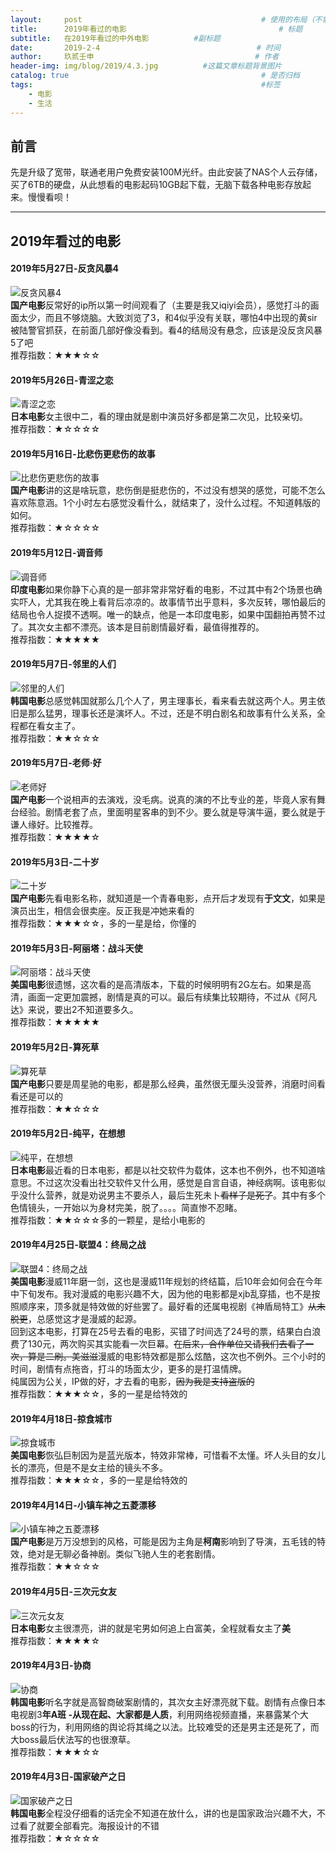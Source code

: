 ```yaml
---
layout:     post   				                        # 使用的布局（不需要改）
title:      2019年看过的电影 			            	        # 标题 
subtitle:   在2019年看过的中外电影          #副标题
date:       2019-2-4            				       # 时间
author:     玖贰壬申					            	# 作者
header-img: img/blog/2019/4.3.jpg 	       #这篇文章标题背景图片
catalog: true 					                     	# 是否归档
tags:							                     	#标签
    - 电影
    - 生活
---
```

## 前言

先是升级了宽带，联通老用户免费安装100M光纤。由此安装了NAS个人云存储，买了6TB的硬盘，从此想看的电影起码10GB起下载，无脑下载各种电影存放起来。慢慢看呗！

---


## 2019年看过的电影

####  2019年5月27日-反贪风暴4
![反贪风暴4](https://blog-1257973271.cos.ap-shanghai.myqcloud.com/%E5%8F%8D%E8%B4%AA%E9%A3%8E%E6%9A%B44.jpg)<br>
**国产电影**反常好的ip所以第一时间观看了（主要是我又iqiyi会员），感觉打斗的画面太少，而且不够烧脑。大致浏览了3，和4似乎没有关联，哪怕4中出现的黄sir被陆警官抓获，在前面几部好像没看到。看4的结局没有悬念，应该是没反贪风暴5了吧<br>
推荐指数：★★★☆☆


####  2019年5月26日-青涩之恋
![青涩之恋](https://nas-1257973271.cos.ap-guangzhou.myqcloud.com/%E9%9D%92%E6%B6%A9%E4%B9%8B%E6%81%8B.jpg)<br>
**日本电影**女主很中二，看的理由就是剧中演员好多都是第二次见，比较亲切。<br>
推荐指数：★☆☆☆☆


####  2019年5月16日-比悲伤更悲伤的故事
![比悲伤更悲伤的故事](https://nas-1257973271.cos.ap-guangzhou.myqcloud.com/%E6%AF%94%E6%82%B2%E4%BC%A4%E6%9B%B4%E6%82%B2%E4%BC%A4%E7%9A%84%E6%95%85%E4%BA%8B.jpg)<br>
**国产电影**讲的这是啥玩意，悲伤倒是挺悲伤的，不过没有想哭的感觉，可能不怎么喜欢陈意涵。1个小时左右感觉没看什么，就结束了，没什么过程。不知道韩版的如何。<br>
推荐指数：★☆☆☆☆


####  2019年5月12日-调音师
![调音师](https://blog-1257973271.cos.ap-shanghai.myqcloud.com/%E8%B0%83%E9%9F%B3%E5%B8%88.jpg)<br>
**印度电影**如果你静下心真的是一部非常非常好看的电影，不过其中有2个场景也确实吓人，尤其我在晚上看背后凉凉的。故事情节出乎意料，多次反转，哪怕最后的结局也令人捉摸不透啊。唯一的缺点，他是一本印度电影，如果中国翻拍再赞不过了。其次女主都不漂亮。该本是目前剧情最好看，最值得推荐的。<br>
推荐指数：★★★★★


####  2019年5月7日-邻里的人们
![邻里的人们](https://blog-1257973271.cos.ap-shanghai.myqcloud.com/%E9%82%BB%E9%87%8C%E7%9A%84%E4%BA%BA%E4%BB%AC.jpg)<br>
**韩国电影**总感觉韩国就那么几个人了，男主理事长，看来看去就这两个人。男主依旧是那么猛男，理事长还是演坏人。不过，还是不明白剧名和故事有什么关系，全程都在看女主了。<br>
推荐指数：★★☆☆☆


####  2019年5月7日-老师·好
![老师好](https://blog-1257973271.cos.ap-shanghai.myqcloud.com/%E8%80%81%E5%B8%88%E5%A5%BD.jpg)<br>
**国产电影**一个说相声的去演戏，没毛病。说真的演的不比专业的差，毕竟人家有舞台经验。剧情老套了点，里面明星客串的到不少。要么就是导演牛逼，要么就是于谦人缘好。比较推荐。<br>
推荐指数：★★★★☆


####  2019年5月3日-二十岁
![二十岁](https://blog-1257973271.cos.ap-shanghai.myqcloud.com/%E4%BA%8C%E5%8D%81%E5%B2%81.jpg)<br>
**国产电影**先看电影名称，就知道是一个青春电影，点开后才发现有**于文文**，如果是演员出生，相信会很卖座。反正我是冲她来看的<br>
推荐指数：★★★☆☆，多的一星是给，你懂的


####  2019年5月3日-阿丽塔：战斗天使
![阿丽塔：战斗天使](https://blog-1257973271.cos.ap-shanghai.myqcloud.com/%E9%98%BF%E4%B8%BD%E5%A1%94%EF%BC%9A%E6%88%98%E6%96%97%E5%A4%A9%E4%BD%BF.jpg)<br>
**美国电影**很遗憾，这次看的是高清版本，下载的时候明明有2G左右。如果是高清，画面一定更加震撼，剧情是真的可以。最后有续集比较期待，不过从《阿凡达》来说，要出2不知道要多久。<br>
推荐指数：★★★★★


####  2019年5月2日-算死草
![算死草](https://blog-1257973271.cos.ap-shanghai.myqcloud.com/%E7%AE%97%E6%AD%BB%E8%8D%89.jpg)<br>
**国产电影**只要是周星驰的电影，都是那么经典，虽然很无厘头没营养，消磨时间看看还是可以的<br>
推荐指数：★★☆☆☆


####  2019年5月2日-纯平，在想想
![纯平，在想想](	https://blog-1257973271.cos.ap-shanghai.myqcloud.com/%E7%BA%AF%E5%B9%B3%E5%9C%A8%E6%83%B3%E6%83%B3.jpg)<br>
**日本电影**最近看的日本电影，都是以社交软件为载体，这本也不例外，也不知道啥意思。不过这次没看出社交软件又什么用，感觉是自言自语，神经病啊。该电影似乎没什么营养，就是劝说男主不要杀人，最后生死未卜~~看样子是死了~~。其中有多个色情镜头，一开始以为身材完美，脱了。。。。简直惨不忍睹。<br>
推荐指数：★★☆☆☆多的一颗星，是给小电影的


####  2019年4月25日-联盟4：终局之战
![联盟4：终局之战](	https://blog-1257973271.cos.ap-shanghai.myqcloud.com/%E5%A4%8D%E4%BB%87%E8%80%85%E8%81%94%E7%9B%9F4.jpg)<br>
**美国电影**漫威11年磨一剑，这也是漫威11年规划的终结篇，后10年会如何会在今年中下旬发布。我对漫威的电影兴趣不大，因为他的电影都是xjb乱穿插，也不是按照顺序来，顶多就是特效做的好些罢了。最好看的还属电视剧《神盾局特工》~~从未脱更~~，总感觉这才是漫威的起源。<br>
回到这本电影，打算在25号去看的电影，买错了时间选了24号的票，结果白白浪费了130元，两次购买其实能看一次巨幕。~~在后来，合作单位又请我们去看了一次，算是二刷。美滋滋~~漫威的电影特效都是那么炫酷，这次也不例外。三个小时的时间，剧情有点拖沓，打斗的场面太少，更多的是打温情牌。<br>
纯属因为公关，IP做的好，才去看的电影，~~因为我是支持盗版的~~<br>
推荐指数：★★★☆☆，多的一星是给特效的


####  2019年4月18日-掠食城市
![掠食城市](https://blog-1257973271.cos.ap-shanghai.myqcloud.com/%E6%8E%A0%E9%A3%9F%E5%9F%8E%E5%B8%82.jpg)<br>
**美国电影**恢弘巨制因为是蓝光版本，特效非常棒，可惜看不太懂。坏人头目的女儿长的漂亮，但是不是女主给的镜头不多。<br>
推荐指数：★★★☆☆，多的一星是给特效的


####  2019年4月14日-小镇车神之五菱漂移
![小镇车神之五菱漂移](https://blog-1257973271.cos.ap-shanghai.myqcloud.com/%E5%B0%8F%E9%95%87%E8%BD%A6%E7%A5%9E%E4%B9%8B%E4%BA%94%E8%8F%B1%E6%BC%82%E7%A7%BB.jpg)<br>
**国产电影**是万万没想到的风格，可能是因为主角是**柯南**影响到了导演，五毛钱的特效，绝对是无聊必备神剧。类似飞驰人生的老套剧情。<br>
推荐指数：★★☆☆☆


####  2019年4月5日-三次元女友
![三次元女友](https://blog-1257973271.cos.ap-shanghai.myqcloud.com/p2520170117.jpg)<br>
**日本电影**女主很漂亮，讲的就是宅男如何追上白富美，全程就看女主了**美**<br>
推荐指数：★★★★☆


####  2019年4月3日-协商
![协商](https://blog-1257973271.cos.ap-shanghai.myqcloud.com/%E5%8D%8F%E5%95%86.jpg)<br>
**韩国电影**听名字就是高智商破案剧情的，其次女主好漂亮就下载。剧情有点像日本电视剧3**年A班 -从现在起、大家都是人质**，利用网络视频直播，来暴露某个大boss的行为，利用网络的舆论将其绳之以法。比较难受的还是男主还是死了，而大boss最后伏法写的也很潦草。<br>
推荐指数：★★★☆☆


####  2019年4月3日-国家破产之日
![国家破产之日](https://blog-1257973271.cos.ap-shanghai.myqcloud.com/%E7%A0%B4%E4%BA%A7%E5%9B%BD%E5%AE%B6%E4%B9%8B%E6%97%A5.jpg)<br>
**韩国电影**全程没仔细看的话完全不知道在放什么，讲的也是国家政治兴趣不大，不过看了就要全部看完。海报设计的不错<br>
推荐指数：★☆☆☆☆
